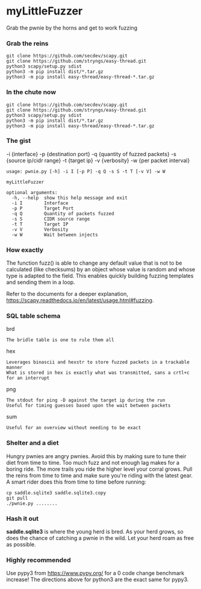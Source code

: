 



# myLittleFuzzer
Grab the pwnie by the horns and get to work fuzzing

### Grab the reins
```
git clone https://github.com/secdev/scapy.git
git clone https://github.com/stryngs/easy-thread.git
python3 scapy/setup.py sdist
python3 -m pip install dist/*.tar.gz
python3 -m pip install easy-thread/easy-thread-*.tar.gz
```

### In the chute now
```
git clone https://github.com/secdev/scapy.git
git clone https://github.com/stryngs/easy-thread.git
python3 scapy/setup.py sdist
python3 -m pip install dist/*.tar.gz
python3 -m pip install easy-thread/easy-thread-*.tar.gz
```

### The gist
 -i {interface}
 -p {destination port}
 -q {quantity of fuzzed packets}
 -s {source ip/cidr range}
 -t {target ip}
 -v {verbosity}
 -w {per packet interval}
 ```
 usage: pwnie.py [-h] -i I [-p P] -q Q -s S -t T [-v V] -w W

 myLittleFuzzer

 optional arguments:
   -h, --help  show this help message and exit
   -i I        Interface
   -p P        Target Port
   -q Q        Quantity of packets fuzzed
   -s S        CIDR source range
   -t T        Target IP
   -v V        Verbosity
   -w W        Wait between injects
  ```

### How exactly
The function fuzz() is able to change any default value that is not to be calculated (like checksums) by an object whose value is random and whose type is adapted to the field. This enables quickly building fuzzing templates and sending them in a loop.

Refer to the documents for a deeper explanation, https://scapy.readthedocs.io/en/latest/usage.html#fuzzing.

### SQL table schema
brd
```
The bridle table is one to rule them all
```
hex
```
Leverages binascii and hexstr to store fuzzed packets in a trackable manner
What is stored in hex is exactly what was transmitted, sans a crtl+c for an interrupt
```
png
```
The stdout for ping -D against the target ip during the run
Useful for timing guesses based upon the wait between packets
```
sum
```
Useful for an overview without needing to be exact
```

### Shelter and a diet
Hungry pwnies are angry pwnies.  Avoid this by making sure to tune their diet from time to time.  Too much fuzz and not enough lag makes for a boring ride.  The more trails you ride the higher level your corral grows.  Pull the reins from time to time and make sure you're riding with the latest gear.  A smart rider does this from time to time before running:
```
cp saddle.sqlite3 saddle.sqlite3.copy
git pull
./pwnie.py ........
```

### Hash it out
**saddle.sqlite3** is where the young herd is bred.  As your herd grows, so does the chance of catching a pwnie in the wild.  Let your herd roam as free as possible.

### Highly recommended
Use pypy3 from https://www.pypy.org/ for a 0 code change benchmark increase!
The directions above for python3 are the exact same for pypy3.
